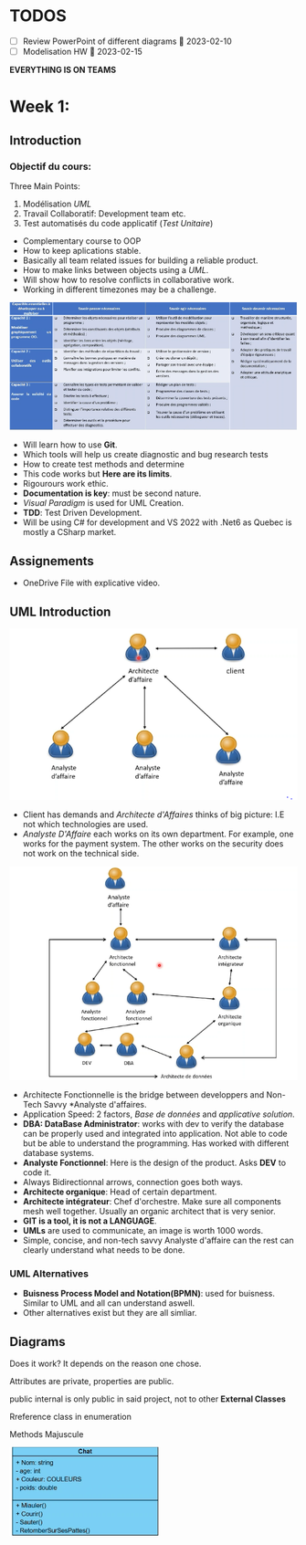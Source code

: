 # TODOS
- [ ] Review PowerPoint of different diagrams 📅 2023-02-10
- [ ] Modelisation HW 📅 2023-02-15

**EVERYTHING IS ON TEAMS**
# Week 1:
## Introduction
### Objectif du cours:

Three Main Points: 
1. Modélisation *UML*
2. Travail Collaboratif: Development team etc.
3. Test automatisés du code applicatif (*Test Unitaire*)

- Complementary course to OOP
- How to keep aplications stable.
- Basically all team related issues for building a reliable product.
- How to make links between objects using a *UML*.
- Will show how to resolve conflicts in collaborative work.
- Working in different timezones may be a challenge.

![Capacities of Course](./img/dev_inf_capacities.png)

- Will learn how to use **Git**. 
- Which tools will help us create diagnostic and bug research tests
- How to create test methods and determine
- This code works but **Here are its limits**.
- Rigourours work ethic.
- **Documentation is key**: must be second nature.
- *Visual Paradigm* is used for UML Creation.
- **TDD**: Test Driven Development.
- Will be using C# for development and VS 2022 with .Net6 as Quebec is mostly a CSharp market.

## Assignements
- OneDrive File with explicative video. 

## UML Introduction
![Real World Scenario](./img/dev_info_intro.png)

- Client has demands and *Architecte d'Affaires* thinks of big picture: I.E not which technologies are used.
- *Analyste D'Affaire* each works on its own department. For example, one works for the payment system. The other works on the security does not work on the technical side.

![Department under Architecte d'affaires](./img/dev_inf_department.PNG)
- Architecte Fonctionnelle is the bridge between developpers and Non-Tech Savvy *Analyste d'affaires.
- Application Speed: 2 factors, *Base de données* and *applicative solution*.
- **DBA: DataBase Administrator**: works with dev to verify the database can be properly used and integrated into application. Not able to code but be able to understand the programming. Has worked with different database systems.
- **Analyste Fonctionnel**: Here is the design of the product. Asks **DEV** to code it.
- Always Bidirectionnal arrows, connection goes both ways.
- **Architecte organique**: Head of certain department.
- **Architecte intégrateur**: Chef d'orchestre. Make sure all components mesh well together. Usually an organic architect that is very senior.
- **GIT is a tool, it is not a LANGUAGE**.
-  **UMLs** are used to communicate, an image is worth 1000 words.
- Simple, concise, and non-tech savvy Analyste d'affaire can the rest can clearly understand what needs to be done.
### UML Alternatives
- **Buisness Process Model and Notation(BPMN)**: used for buisness. Similar to UML and all can understand aswell.
- Other alternatives exist but they are all simliar.

## Diagrams

Does it work? It depends on the reason one chose.

Attributes are private, properties are public.

public internal is only public in said project, not to other **External Classes**

Rreference class in enumeration

Methods Majuscule

![UML de la classe chat](./img/dev_inf_uml_example_of_class.PNG)
